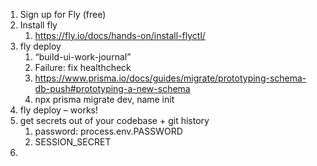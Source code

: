 1. Sign up for Fly (free)
2. Install fly
   1. https://fly.io/docs/hands-on/install-flyctl/
3. fly deploy
   1. “build-ui-work-journal”
   2. Failure: fix healthcheck
   3. https://www.prisma.io/docs/guides/migrate/prototyping-schema-db-push#prototyping-a-new-schema
   4. npx prisma migrate dev, name init
4. fly deploy – works!
5. get secrets out of your codebase + git history
   1. password: process.env.PASSWORD
   2. SESSION_SECRET
6.
